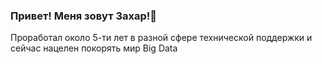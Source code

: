 ### Привет! Меня зовут Захар!👋

Проработал около 5-ти лет в разной сфере технической поддержки и сейчас нацелен покорять мир Big Data


